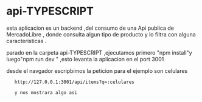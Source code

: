 # api-TYPESCRIPT
esta aplicacion es un backend ,del consumo de una Api publica de MercadoLibre , donde consulta  algun tipo de producto  y lo filtra con alguna caracteristicas  .

parado en la carpeta  api-TYPESCRIPT ,ejecutamos primero "npm install"y luego"npm run dev " ,esto levanta  la aplicacion en el port 3001 

desde el navgador  escripbimos la peticion  para el ejemplo son celulares 

       http://127.0.0.1:3001/api/items?q=:celulares
       
       y nos mostrara algo asi 
       
       
       
       
<!--        si queremos cambiar el producto  hay que cambiar  la  palabre celulres en el  archivo /src/function/index.tsx

 luego si queremos obtener  el detalle de un producto por id  

                     http://127.0.0.1:3001/api/items/MLA1143746497

obtenemos  algo  como esta imagen 

        


en el index de fuctions ,esta la logica 
en el index de routes  las rutas 



  
